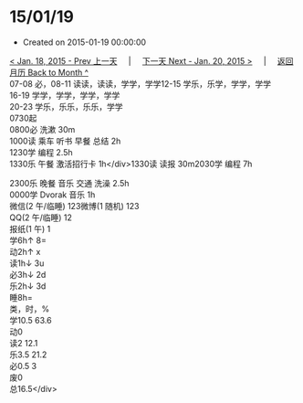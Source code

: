 # 15/01/19

* Created on 2015-01-19 00:00:00

[&lt; Jan. 18, 2015 - Prev 上一天](d18.md)     \|     [下一天 Next - Jan. 20, 2015 &gt;](d20.md)     \|     [返回月历 Back to Month ^](index.md)   
07-08 必，08-11 读读，读读，学学，学学12-15 学乐，乐学，学学，学学  
16-19 学学，学学，学学，学学  
20-23 学乐，乐乐，乐乐，学学  
0730起  
0800必 洗漱 30m  
1000读 乘车 听书 早餐 总结 2h  
1230学 编程 2.5h  
1330乐 午餐 激活招行卡 1h&lt;/div&gt;1330读 读报 30m2030学 编程 7h  
  
2300乐 晚餐 音乐 交通 洗澡 2.5h  
0000学 Dvorak 音乐 1h  
微信\(2 午/临睡\) 123微博\(1 随机\) 123  
QQ\(2 午/临睡\) 12  
报纸\(1 午\) 1  
学6h↑ 8=  
动2h↑ x  
读1h↓ 3u  
必3h↓ 2d  
乐2h↓ 3d  
睡8h=  
类，时，%  
学10.5 63.6  
动0  
读2 12.1  
乐3.5 21.2  
必0.5 3  
废0  
总16.5&lt;/div&gt;

